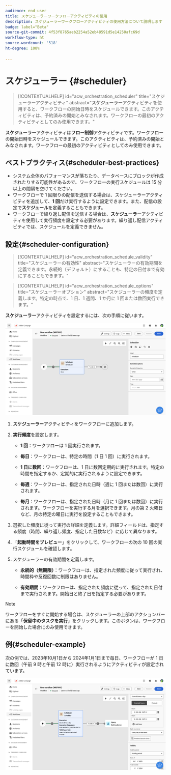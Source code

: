```yaml
---
audience: end-user
title: スケジューラーワークフローアクティビティの使用
description: スケジューラーワークフローアクティビティの使用方法について説明します
badge: label="Beta"
source-git-commit: 4f53f8765aeb2254a52eb48591d5e14250afc69d
workflow-type: ht
source-wordcount: '518'
ht-degree: 100%

---
```



# スケジューラー {#scheduler}


>[!CONTEXTUALHELP]
>id="acw_orchestration_scheduler"
>title="スケジューラーアクティビティ"
>abstract="**スケジューラー**&#x200B;アクティビティを使用すると、ワークフローの開始日時をスケジュールできます。このアクティビティは、予約済みの開始とみなされます。ワークフローの最初のアクティビティとしてのみ使用できます。"


**スケジューラー**&#x200B;アクティビティは&#x200B;**フロー制御**&#x200B;アクティビティです。ワークフローの開始日時をスケジュールできます。このアクティビティは、予約済みの開始とみなされます。ワークフローの最初のアクティビティとしてのみ使用できます。

## ベストプラクティス{#scheduler-best-practices}

* システム全体のパフォーマンスが落ちたり、データベースにブロックが作成されたりする可能性があるので、ワークフローの実行スケジュールは 15 分以上の間隔を空けてください。
* ワークフローで 1 回限りの配信を送信する場合は、スケジューラーアクティビティを追加して、**1 回**&#x200B;だけ実行するように設定できます。また、配信の設定で&#x200B;**スケジュール**&#x200B;を定義することもできます。
* ワークフローで繰り返し配信を送信する場合は、**スケジューラー**&#x200B;アクティビティを使用して実行頻度を設定する必要があります。繰り返し配信アクティビティでは、スケジュールを定義できません。

## 設定{#scheduler-configuration}

>[!CONTEXTUALHELP]
>id="acw_orchestration_schedule_validity"
>title="スケジューラーの有効性"
>abstract="スケジューラーの有効期間を定義できます。永続的（デフォルト）にすることも、特定の日付まで有効にすることもできます。"


>[!CONTEXTUALHELP]
>id="acw_orchestration_schedule_options"
>title="スケジューラーオプション"
>abstract="スケジューラーの頻度を定義します。特定の時点で、1 日、1 週間、1 か月に 1 回または数回実行できます。"

**スケジューラー**&#x200B;アクティビティを設定するには、次の手順に従います。

![](../assets/workflow-scheduler.png)

1. **スケジューラー**&#x200B;アクティビティをワークフローに追加します。

1. **実行頻度**&#x200B;を設定します。

   * **1 回**：ワークフローは 1 回実行されます。

   * **毎日**：ワークフローは、特定の時間（1 日 1 回）に実行されます。

   * **1 日に数回**：ワークフローは、1 日に数回定期的に実行されます。特定の時間を指定するか、定期的に実行されるように設定できます。

   * **毎週**：ワークフローは、指定された日時（週に 1 回または数回）に実行されます。

   * **毎月**：ワークフローは、指定された日時（月に 1 回または数回）に実行されます。ワークフローを実行する月を選択できます。月の第 2 火曜日など、月の特定の曜日に実行を設定することもできます。

1. 選択した頻度に従って実行の詳細を定義します。詳細フィールドは、指定する頻度（時間、繰り返し頻度、指定した日数など）に応じて異なります。

1. 「**起動時間をプレビュー**」をクリックして、ワークフローの次の 10 回の実行スケジュールを確認します。

1. スケジューラーの有効期間を定義します。

   * **永続的（無期限）**：ワークフローは、指定された頻度に従って実行され、時間枠や反復回数に制限はありません。

   * **有効期間**：ワークフローは、指定された頻度に従って、指定された日付まで実行されます。開始日と終了日を指定する必要があります。

>[!NOTE]
>
>ワークフローをすぐに開始する場合は、スケジューラーの上部のアクションバーにある「**保留中のタスクを実行**」をクリックします。このボタンは、ワークフローを開始した場合にのみ使用できます。

## 例{#scheduler-example}

次の例では、2023年10月1日から 2024年1月1日まで毎日、ワークフローが 1 日に数回（午前 9 時と午前 12 時に）実行されるようにアクティビティが設定されています。

![](../assets/workflow-scheduler2.png)




